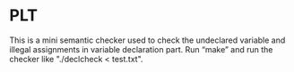 # PLT
This is a mini semantic checker used to check the undeclared variable and illegal assignments in variable declaration part. Run “make” and run the checker like "./declcheck < test.txt".
